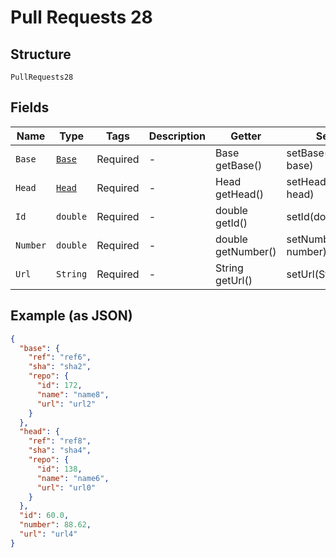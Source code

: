 
# Pull Requests 28

## Structure

`PullRequests28`

## Fields

| Name | Type | Tags | Description | Getter | Setter |
|  --- | --- | --- | --- | --- | --- |
| `Base` | [`Base`](../../doc/models/base.md) | Required | - | Base getBase() | setBase(Base base) |
| `Head` | [`Head`](../../doc/models/head.md) | Required | - | Head getHead() | setHead(Head head) |
| `Id` | `double` | Required | - | double getId() | setId(double id) |
| `Number` | `double` | Required | - | double getNumber() | setNumber(double number) |
| `Url` | `String` | Required | - | String getUrl() | setUrl(String url) |

## Example (as JSON)

```json
{
  "base": {
    "ref": "ref6",
    "sha": "sha2",
    "repo": {
      "id": 172,
      "name": "name8",
      "url": "url2"
    }
  },
  "head": {
    "ref": "ref8",
    "sha": "sha4",
    "repo": {
      "id": 138,
      "name": "name6",
      "url": "url0"
    }
  },
  "id": 60.0,
  "number": 88.62,
  "url": "url4"
}
```

